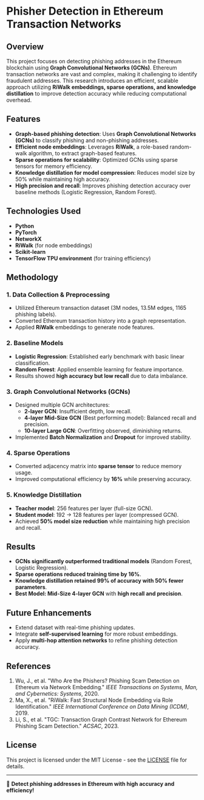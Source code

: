 # Phisher Detection in Ethereum Transaction Networks

## Overview
This project focuses on detecting phishing addresses in the Ethereum blockchain using **Graph Convolutional Networks (GCNs)**. Ethereum transaction networks are vast and complex, making it challenging to identify fraudulent addresses. This research introduces an efficient, scalable approach utilizing **RiWalk embeddings, sparse operations, and knowledge distillation** to improve detection accuracy while reducing computational overhead.



## Features
- **Graph-based phishing detection**: Uses **Graph Convolutional Networks (GCNs)** to classify phishing and non-phishing addresses.
- **Efficient node embeddings**: Leverages **RiWalk**, a role-based random-walk algorithm, to extract graph-based features.
- **Sparse operations for scalability**: Optimized GCNs using sparse tensors for memory efficiency.
- **Knowledge distillation for model compression**: Reduces model size by 50% while maintaining high accuracy.
- **High precision and recall**: Improves phishing detection accuracy over baseline methods (Logistic Regression, Random Forest).

## Technologies Used
- **Python**
- **PyTorch**
- **NetworkX**
- **RiWalk** (for node embeddings)
- **Scikit-learn**
- **TensorFlow TPU environment** (for training efficiency)

## Methodology
### 1. Data Collection & Preprocessing
- Utilized Ethereum transaction dataset (3M nodes, 13.5M edges, 1165 phishing labels).
- Converted Ethereum transaction history into a graph representation.
- Applied **RiWalk** embeddings to generate node features.

### 2. Baseline Models
- **Logistic Regression**: Established early benchmark with basic linear classification.
- **Random Forest**: Applied ensemble learning for feature importance.
- Results showed **high accuracy but low recall** due to data imbalance.

### 3. Graph Convolutional Networks (GCNs)
- Designed multiple GCN architectures:
  - **2-layer GCN**: Insufficient depth, low recall.
  - **4-layer Mid-Size GCN** (Best performing model): Balanced recall and precision.
  - **10-layer Large GCN**: Overfitting observed, diminishing returns.
- Implemented **Batch Normalization** and **Dropout** for improved stability.

### 4. Sparse Operations
- Converted adjacency matrix into **sparse tensor** to reduce memory usage.
- Improved computational efficiency by **16%** while preserving accuracy.

### 5. Knowledge Distillation
- **Teacher model**: 256 features per layer (full-size GCN).
- **Student model**: 192 → 128 features per layer (compressed GCN).
- Achieved **50% model size reduction** while maintaining high precision and recall.

## Results
- **GCNs significantly outperformed traditional models** (Random Forest, Logistic Regression).
- **Sparse operations reduced training time by 16%**.
- **Knowledge distillation retained 99% of accuracy with 50% fewer parameters**.
- **Best Model: Mid-Size 4-layer GCN** with **high recall and precision**.


## Future Enhancements
- Extend dataset with real-time phishing updates.
- Integrate **self-supervised learning** for more robust embeddings.
- Apply **multi-hop attention networks** to refine phishing detection accuracy.

## References
1. Wu, J., et al. "Who Are the Phishers? Phishing Scam Detection on Ethereum via Network Embedding." *IEEE Transactions on Systems, Man, and Cybernetics: Systems*, 2020.
2. Ma, X., et al. "RiWalk: Fast Structural Node Embedding via Role Identification." *IEEE International Conference on Data Mining (ICDM)*, 2019.
3. Li, S., et al. "TGC: Transaction Graph Contrast Network for Ethereum Phishing Scam Detection." *ACSAC*, 2023.

## License
This project is licensed under the MIT License - see the [LICENSE](LICENSE) file for details.

---
🚀 **Detect phishing addresses in Ethereum with high accuracy and efficiency!**
